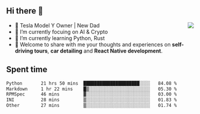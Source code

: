 ## Hi there 👋
<img align="right" src="https://github-readme-stats.vercel.app/api?username=ljunb&show_icons=true&icon_color=CE1D2D&text_color=718096&bg_color=00000000&hide_title=true&hide_border=true" />

- 🚗 Tesla Model Y Owner | New Dad
- 🔭 I’m currently focuing on AI & Crypto
- 🌱 I’m currently learning Python, Rust
- 💬 Welcome to share with me your thoughts and experiences on **self-driving tours**, **car detailing** and **React Native development**.




## Spent time
<!--START_SECTION:waka-->

```txt
Python       21 hrs 50 mins  █████████████████████░░░░   84.08 %
Markdown     1 hr 22 mins    █▒░░░░░░░░░░░░░░░░░░░░░░░   05.30 %
RPMSpec      46 mins         ▓░░░░░░░░░░░░░░░░░░░░░░░░   03.00 %
INI          28 mins         ▒░░░░░░░░░░░░░░░░░░░░░░░░   01.83 %
Other        27 mins         ▒░░░░░░░░░░░░░░░░░░░░░░░░   01.74 %
```

<!--END_SECTION:waka-->
